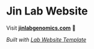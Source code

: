 
# Jin Lab Website

Visit **[jinlabgenomics.com](http://jinlabgenomics.com)** 🚀

_Built with [Lab Website Template](https://greene-lab.gitbook.io/lab-website-template-docs)_
